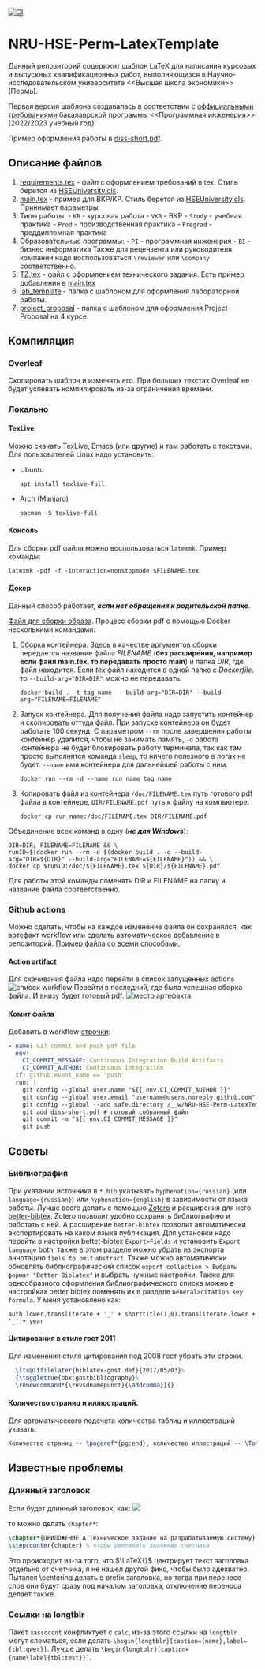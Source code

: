 [![CI](https://github.com/Samoed/NRU-HSE-Perm-LatexTemplate/actions/workflows/example.yml/badge.svg)](https://github.com/Samoed/NRU-HSE-Perm-LatexTemplate/actions/workflows/example.yml)
# NRU-HSE-Perm-LatexTemplate
Данный репозиторий содерижит шаблон LaTeX для написания курсовых и выпускных квалификационных работ, выполняющизся в Научно-исследовательском университете <<Высшая школа экономики>> (Пермь).

Первая версия шаблона создавалась в соответствии с [оффициальными требованиями](https://perm.hse.ru/ba/se/internships) бакалаврской программы <<Программная инженерия>> (2022/2023 учебный год).

Пример оформления работы в [diss-short.pdf](https://github.com/Samoed/NRU-HSE-Perm-LatexTemplate/blob/master/diss-short.pdf).
## Описание файлов
1. [requirements.tex](requirements.tex) - файл с оформлением требований в tex. Стиль берется из [HSEUniversity.cls](./HSEUniversity.cls).
2. [main.tex](main.tex) - пример для ВКР/КР. Стиль берется из [HSEUniversity.cls](./HSEUniversity.cls). Принимает параметры:
  1. Типы работы:
    - `KR` - курсовая работа
    - `VKR` - ВКР
    - `Study` - учебная практика
    - `Prod` - производственная практика
    - `Pregrad` - преддипломная практика
  2. Образовательные программы:
    - `PI` - программная инженерия
    - `BI` - бизнес информатика
  Также для рецензента или руководителя компании надо воспользоваться `\reviewer` или `\company` соответственно.
3. [TZ.tex](TZ.tex) - файл с оформлением технического задания. Есть пример добавления в [main.tex](main.tex#L205)
4. [lab_template](lab_template) - папка с шаблоном для оформления лабораторной работы.
5. [project_proposal](project_proposal) - папка с шаблоном для оформления Project Proposal на 4 курсе.
## Компиляция
### Overleaf
Скопировать шаблон и изменять его. При больших текстах Overleaf не будет успевать компилировать из-за ограничения времени.
### Локально
#### TexLive
Можно скачать TexLive, Emacs (или другие) и там работать с текстами. Для пользователей Linux надо установить:
- Ubuntu
  ```shell
  apt install texlive-full
  ```
- Arch (Manjaro)
  ```shell
  pacman -S texlive-full
  ```
#### Консоль
Для сборки pdf файла можно воспользоваться `latexmk`. Пример команды:

``` shell
latexmk -pdf -f -interaction=nonstopmode $FILENAME.tex
```

#### Докер
Данный способ работает, **_если нет обращения к родительской папке_**.

[Файл для сборки образа](./Dockerfile). Процесс сборки pdf с помощью Docker несколькими командами:
1. Сборка контейнера. 
   Здесь в качестве аргументов сборки передается название файла _FILENAME_ (**без расширения, например если файл main.tex, то передавать просто main**) и папка _DIR_, где файл находится. Если _tex_ файл находится в одной папке с _Dockerfile_. то `--build-arg="DIR=DIR"` можно не передавать. 
   ``` shell
   docker build . -t tag_name  --build-arg="DIR=DIR" --build-arg="FILENAME=FILENAME"
   ```
2. Запуск контейнера.
   Для получения файла надо запустить контейнер и скопировать оттуда файл. При запуске контейнера он будет работать 100 секунд. С параметром `--rm` после завершения работы контейнер удалится, чтобы не занимать память, `-d` работа контейнера не будет блокировать работу терминала, так как там просто выполнятся команда `sleep`, то ничего полезного в логах не будет. `--name` имя контейнера для дальнейшей работы с ним.
   ```shell
   docker run --rm -d --name run_name tag_name
   ```
 3. Копировать файл из контейнера
    `/doc/FILENAME.tex` путь готового pdf файла в контейнере, `DIR/FILENAME.pdf` путь к файлу на компьютере.
    ```shell
    docker cp run_name:/doc/FILENAME.tex DIR/FILENAME.pdf
    ```
Объединение всех команд в одну (**_не для Windows_**):
``` shell
DIR=DIR; FILENAME=FILENAME && \
runID=$(docker run --rm -d $(docker build . -q --build-arg="DIR=${DIR}" --build-arg="FILENAME=${FILENAME}")) && \
docker cp $runID:/doc/${FILENAME}.tex ${DIR}/${FILENAME}.pdf
```
Для работы этой команды поменять DIR и FILENAME на папку и название файла соответственно. 
### Github actions
Можно сделать, чтобы на каждое изменение файла он сохранялся, как артефакт workflow или сделать автоматическое добавление в репозиторий. [Пример файла со всеми способами.](./.github/workflows/example.yml "github workflow")
#### Action artifact
Для скачивания файла надо перейти в список запущенных actions
![список workflow](./img/select_workflow.png)
Перейти в последний, где была успешная сборка файла. И внизу будет готовый pdf.
![место артефакта](./img/workflow_artifact.png)
#### Комит файла
Добавить в workflow [строчки](./.github/workflows/example.yml#L42-L53):

```yaml
- name: GIT commit and push pdf file
  env: 
    CI_COMMIT_MESSAGE: Continuous Integration Build Artifacts
    CI_COMMIT_AUTHOR: Continuous Integration
  if: github.event_name == 'push'
  run: |
    git config --global user.name "${{ env.CI_COMMIT_AUTHOR }}"
    git config --global user.email "username@users.noreply.github.com" # почта с которой будет автор комита
    git config --global --add safe.directory /__w/NRU-HSE-Perm-LatexTemplate/NRU-HSE-Perm-LatexTemplate # Поменять
    git add diss-short.pdf # готовый собранный файл
    git commit -m "${{ env.CI_COMMIT_MESSAGE }}"
    git push
```
## Советы
### Библиография
При указании источника в `*.bib` указывать `hyphenation={russian}` (или `language={russian}`) или `hyphenation={english}` в зависимости от языка работы. Лучше всего делать с помощью [Zotero](https://www.zotero.org/) и расширения для него [better-bibtex](https://github.com/retorquere/zotero-better-bibtex). Zotero позволит удобно сохранять библиографию и работать с ней. А расширение `better-bibtex` позволит автоматически экспортировать на каком языке публикация. Для установки надо перейти в настройки bettet-bibtex `Export>Fields` и установить `Export language` both, также в этом разделе можно убрать из экспорта аннотацию `fiels to omit` `abstract`. Также можно автоматически обновлять библиографический список `export collection > Выбрать формат "Better Biblatex"` и выбрать нужные настройки. Также для однообразного оформления библиографического списка можно в настройках better bibtex поменять их в разделе `General>citation key formula`. У меня установлено как:
```
auth.lower.transliterate + '_' + shorttitle(1,0).transliterate.lower + '_' + year
```
#### Цитирования в стиле гост 2011
Для изменения стиля цитирования под 2008 гост убрать эти строки.
``` tex
  \ltx@iffilelater{biblatex-gost.def}{2017/05/03}%
  {\toggletrue{bbx:gostbibliography}%
  \renewcommand*{\revsdnamepunct}{\addcomma}}{}
```
#### Количество страниц и иллюстраций.
Для автоматического подсчета количества таблиц и иллюстраций указать:

``` tex
Количество страниц -- \pageref*{pg:end}, количество иллюстраций -- \TotalValue{totalfigures}, количетсво таблиц -- \TotalValue{totaltables}.
```

## Известные проблемы
### Длинный заголовок
Если будет длинный заголовок, как:
![](img/problem_heading.png)

то можно делать `chapter*`:
``` tex
\chapter*{ПРИЛОЖЕНИЕ А Техническое задание на разрабатываемую систему}
\stepcounter{chapter} % чтобы увеличить значение счетчика
```
Это происходит из-за того, что $\LaTeX{}$ центрирует текст заголовка отдельно от счетчика, я не нашел другой фикс, чтобы было адекватно. Пытался \centering делать в prefix заголовка, но тогда при переносе слов они будут сразу под началом заголовка, отключение переноса делает также.
### Ссылки на longtblr
Пакет `xassoccnt` конфликтует с `calc`, из-за этого ссылки на `longtblr` могут сломаться, если делать `\begin{longtblr}[caption={name},label={tbl:qwer}]`. Лучше делать `\begin{longtblr}[caption={name\label{tbl:test}}]`.

